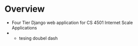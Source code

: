 # Overview

- Four Tier Django web application for CS 4501 Internet Scale Applications
- - tesing doubel dash
